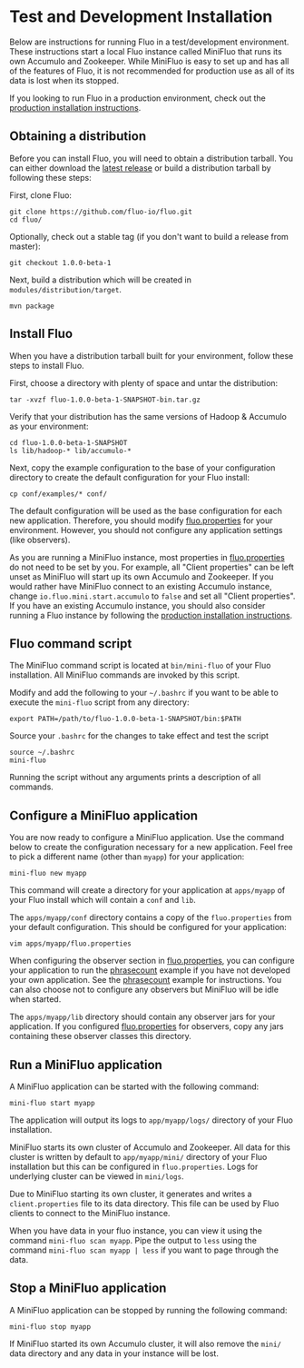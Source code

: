 <!---
Copyright 2014 Fluo authors (see AUTHORS)

Licensed under the Apache License, Version 2.0 (the "License");
you may not use this file except in compliance with the License.
You may obtain a copy of the License at

    http://www.apache.org/licenses/LICENSE-2.0

Unless required by applicable law or agreed to in writing, software
distributed under the License is distributed on an "AS IS" BASIS,
WITHOUT WARRANTIES OR CONDITIONS OF ANY KIND, either express or implied.
See the License for the specific language governing permissions and
limitations under the License.
-->

Test and Development Installation
=================================

Below are instructions for running Fluo in a test/development environment.
These instructions start a local Fluo instance called MiniFluo that runs
its own Accumulo and Zookeeper.  While MiniFluo is easy to set up and has 
all of the features of Fluo, it is not recommended for production use as 
all of its data is lost when its stopped.
   
If you looking to run Fluo in a production environment, check out the
[production installation instructions](production-install.md).  

Obtaining a distribution
------------------------

Before you can install Fluo, you will need to obtain a distribution tarball.  You
can either download the [latest release][release] or build a distribution tarball
by following these steps:

First, clone Fluo:
```
git clone https://github.com/fluo-io/fluo.git
cd fluo/
```
Optionally, check out a stable tag (if you don't want to build a release from master):
```
git checkout 1.0.0-beta-1
```
Next, build a distribution which will be created in `modules/distribution/target`.
```
mvn package
```

Install Fluo
------------

When you have a distribution tarball built for your environment, follow these steps
to install Fluo.

First, choose a directory with plenty of space and untar the distribution:
```
tar -xvzf fluo-1.0.0-beta-1-SNAPSHOT-bin.tar.gz
```

Verify that your distribution has the same versions of Hadoop & Accumulo as your environment:
```
cd fluo-1.0.0-beta-1-SNAPSHOT
ls lib/hadoop-* lib/accumulo-*
```

Next, copy the example configuration to the base of your configuration directory to create
the default configuration for your Fluo install:
```
cp conf/examples/* conf/
```

The default configuration will be used as the base configuration for each new application. 
Therefore, you should modify [fluo.properties] for your environment. However, you should
not configure any application settings (like observers).
 
As you are running a MiniFluo instance, most properties in [fluo.properties] do not need to be 
set by you. For example, all "Client properties" can be left unset as MiniFluo will start up 
its own Accumulo and Zookeeper.  If you would rather have MiniFluo connect to an existing 
Accumulo instance, change `io.fluo.mini.start.accumulo` to `false` and set all "Client properties".
If you have an existing Accumulo instance, you should also consider running a Fluo instance by 
following the [production installation instructions](production-install.md).

Fluo command script
-------------------

The MiniFluo command script is located at `bin/mini-fluo` of your Fluo installation.  All
MiniFluo commands are invoked by this script.  

Modify and add the following to your `~/.bashrc` if you want to be able to execute the
`mini-fluo` script from any directory:
```
export PATH=/path/to/fluo-1.0.0-beta-1-SNAPSHOT/bin:$PATH
```

Source your `.bashrc` for the changes to take effect and test the script
```
source ~/.bashrc
mini-fluo
```

Running the script without any arguments prints a description of all commands.

Configure a MiniFluo application
--------------------------------

You are now ready to configure a MiniFluo application.  Use the command below to create the
configuration necessary for a new application.  Feel free to pick a different name (other
than `myapp`) for your application:
```
mini-fluo new myapp
```

This command will create a directory for your application at `apps/myapp` of your Fluo
install which will contain a `conf` and `lib`.  

The `apps/myapp/conf` directory contains a copy of the `fluo.properties` from your default
configuration.  This should be configured for your application:
```
vim apps/myapp/fluo.properties
```

When configuring the observer section in [fluo.properties], you can configure your application
to run the [phrasecount] example if you have not developed your own application. See
the [phrasecount] example for instructions. You can also choose not to configure any
observers but MiniFluo will be idle when started.

The `apps/myapp/lib` directory should contain any observer jars for your application. If 
you configured [fluo.properties] for observers, copy any jars containing these
observer classes this directory.
 
Run a MiniFluo application
--------------------------

A MiniFluo application can be started with the following command:
```
mini-fluo start myapp
```

The application will output its logs to `app/myapp/logs/` directory of your Fluo installation.

MiniFluo starts its own cluster of Accumulo and Zookeeper.  All data for this
cluster is written by default to `app/myapp/mini/` directory of your Fluo installation 
but this can be configured in `fluo.properties`.  Logs for underlying cluster
can be viewed in `mini/logs`.

Due to MiniFluo starting its own cluster, it generates and writes a `client.properties`
file to its data directory.  This file can be used by Fluo clients to connect
to the MiniFluo instance.

When you have data in your fluo instance, you can view it using the command `mini-fluo scan myapp`.
Pipe the output to `less` using the command `mini-fluo scan myapp | less` if you want to page 
through the data.

Stop a MiniFluo application
---------------------------

A MiniFluo application can be stopped by running the following command:
```
mini-fluo stop myapp
```
If MiniFluo started its own Accumulo cluster, it will also remove the `mini/` data 
directory and any data in your instance will be lost.

[release]: https://github.com/fluo-io/fluo/releases
[phrasecount]: https://github.com/fluo-io/phrasecount
[fluo.properties]: ../modules/distribution/src/main/config/fluo.properties

